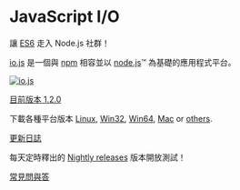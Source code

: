 # JavaScript I/O

讓 [ES6](es6.html) 走入 Node.js 社群！

[io.js](https://github.com/iojs/io.js) 是一個與 [npm](https://www.npmjs.org/) 相容並以 [node.js](https://nodejs.org/)&#8482; 為基礎的應用程式平台。

[![io.js](../images/1.0.0.png)](https://iojs.org/dist/v1.2.0/)

[目前版本 1.2.0](https://iojs.org/dist/v1.2.0/)

下載各種平台版本
[Linux](https://iojs.org/dist/v1.2.0/iojs-v1.2.0-linux-x64.tar.xz),
[Win32](https://iojs.org/dist/v1.2.0/iojs-v1.2.0-x86.msi),
[Win64](https://iojs.org/dist/v1.2.0/iojs-v1.2.0-x64.msi),
[Mac](https://iojs.org/dist/v1.2.0/iojs-v1.2.0.pkg) or
[others](https://iojs.org/dist/v1.2.0/).


[更新日誌](https://github.com/iojs/io.js/blob/v1.x/CHANGELOG.md)

每天定時釋出的 [Nightly releases](https://iojs.org/download/nightly/) 版本開放測試！

[常見問與答](/faq.html)
